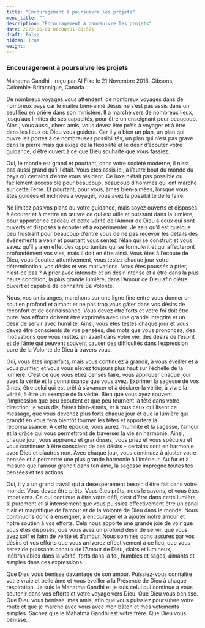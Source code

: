```yaml
---
title: "Encouragement à poursuivre les projets"
menu_title: ""
description: "Encouragement à poursuivre les projets"
date: 2022-06-01 06:00:01+00:571
draft: False
hidden: True
weight:
---
```

### Encouragement à poursuivre les projets

Mahatma Gandhi - reçu par Al Fike le 21 Novembre 2018, Gibsons, Colombie-Britannique, Canada

De nombreux voyages vous attendent, de nombreux voyages dans de nombreux pays car le maître bien-aimé Jésus ne s’est pas assis dans un seul lieu en prière dans son ministère. Il a marché vers de nombreux lieux, jusqu’aux limites de ses capacités, pour être un enseignant pour beaucoup. Ainsi, vous aussi, chers amis, vous devez être prêts à voyager et à être dans les lieux où Dieu vous guidera. Car il y a bien un plan, un plan qui ouvre les portes à de nombreuses possibilités, un plan qui n’est pas gravé dans la pierre mais qui exige de la flexibilité et le désir d’écouter votre guidance, d’être ouvert à ce que Dieu souhaite que vous fassiez.

Oui, le monde est grand et pourtant, dans votre société moderne, il n’est pas aussi grand qu’il l’était. Vous êtes assis ici, à l’autre bout du monde du pays où certains d’entre vous résident. Ce luxe n’était pas possible ou facilement accessible pour beaucoup, beaucoup d’hommes qui ont marché sur cette Terre. Et pourtant, pour vous, âmes bien-aimées, lorsque vous êtes guidées et inclinées à voyager, vous avez la possibilité de le faire.

Ne limitez pas vos plans ou votre guidance, mais soyez ouverts et disposés à écouter et à mettre en œuvre ce qui est utile et puissant dans la lumière, pour apporter ce cadeau et cette vérité de l’Amour de Dieu à ceux qui sont ouverts et disposés à écouter et à expérimenter. Je sais qu’il est quelque peu frustrant pour beaucoup d’entre vous de ne pas recevoir les détails des événements à venir et pourtant vous sentez l’élan qui se construit et vous savez qu’il y a en effet des opportunités qui se formulent et qui affecteront profondément vos vies, mais il doit en être ainsi. Vous êtes à l’écoute de Dieu, vous écoutez attentivement, vous testez chaque jour votre détermination, vos désirs et vos motivations. Vous êtes poussés à prier, n’est-ce pas ? À prier avec intensité et un désir intense et à être dans la plus haute condition, la plus grande lumière, dans l’Amour de Dieu afin d’être ouvert et capable de connaître Sa Volonté.

Nous, vos amis anges, marchons sur une ligne fine entre vous donner un soutien profond et aimant et ne pas trop vous gâter dans vos désirs de réconfort et de connaissance. Vous devez être forts et votre foi doit être pure. Vos efforts doivent être exprimés avec une grande intégrité et un désir de servir avec humilité. Ainsi, vous êtes testés chaque jour et vous devez être conscients de vos pensées, des mots que vous prononcez, des motivations que vous mettez en avant dans votre vie, des désirs de l’esprit et de l’âme qui peuvent souvent causer des difficultés dans l’expression pure de la Volonté de Dieu à travers vous.

Oui, vous êtes imparfaits, mais vous continuez à grandir, à vous éveiller et à vous purifier, et vous vous élevez toujours plus haut sur l’échelle de la lumière. C’est ce que vous étiez censés faire, vous appliquer chaque jour avec la vérité et la connaissance que vous avez. Exprimer la sagesse de vos âmes, être celui qui est prêt à s’avancer et à déclarer la vérité, à vivre la vérité, à être un exemple de la vérité. Bien que vous ayez souvent l’impression que peu écoutent et que peu tournent la tête dans votre direction, je vous dis, frères bien-aimés, et à tous ceux qui lisent ce message, que vous devenez plus forts chaque jour et que la lumière qui grandit en vous fera bientôt tourner les têtes et apportera la reconnaissance. À cette époque, vous aurez l’humilité et la sagesse, l’amour et la grâce qui vous permettront de traverser la vie en harmonie. Ainsi, chaque jour, vous apprenez et grandissez, vous priez et vous spéculez et vous continuez à être conscient de ces désirs – certains sont en harmonie avec Dieu et d’autres non. Avec chaque jour, vous continuez à ajuster votre pensée et à permettre une plus grande harmonie à l’intérieur. Au fur et à mesure que l’amour grandit dans ton âme, la sagesse imprègne toutes tes pensées et tes actions.

Oui, il y a un grand travail qui a désespérément besoin d’être fait dans votre monde. Vous devez être prêts. Vous êtes prêts, nous le savons, et vous êtes impatients. Ce qui continue à être votre défi, c’est d’être dans cette lumière si purement et si intensément que vous puissiez effectivement être un canal clair et magnifique de l’amour et de la Volonté de Dieu dans le monde. Nous continuons donc à enseigner, à encourager et à ajouter notre amour et notre soutien à vos efforts. Cela nous apporte une grande joie de voir que vous êtes disposés, que vous avez un profond désir de servir, que vous avez soif et faim de vérité et d’amour. Nous sommes donc assurés par vos désirs et vos efforts que vous arriverez effectivement à ce lieu, que vous serez de puissants canaux de l’Amour de Dieu, clairs et lumineux, inébranlables dans la vérité, forts dans la foi, humbles et sages, aimants et simples dans ces expressions.

Que Dieu vous bénisse davantage de son amour. Puissiez-vous connaître votre vraie et belle âme et vous éveiller à la Présence de Dieu à chaque respiration. Je suis le Mahatma Gandhi et je suis celui qui continue à vous soutenir dans vos efforts et votre voyage vers Dieu. Que Dieu vous bénisse. Que Dieu vous bénisse, mes amis, afin que vous puissiez poursuivre votre route et que je marche avec vous avec mon bâton et mes vêtements simples. Sachez que le Mahatma Gandhi est votre frère. Que Dieu vous bénisse.



